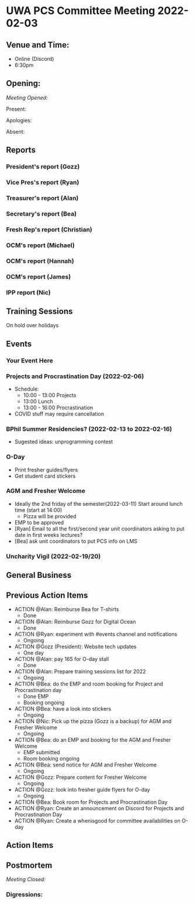 # UWA PCS Committee Meeting 2022-02-03

## Venue and Time:
- Online (Discord)
- 6:30pm 


## Opening: 

*Meeting Opened:* 

Present:

Apologies:

Absent: 


## Reports

### President's report (Gozz)

### Vice Pres's report (Ryan)

### Treasurer's report (Alan)

### Secretary's report (Bea)

### Fresh Rep's report (Christian)

### OCM's report (Michael)

### OCM's report (Hannah)

### OCM's report (James)

### IPP report (Nic)

## Training Sessions
On hold over holidays


## Events


### Your Event Here 

### Projects and Procrastination Day (2022-02-06)
- Schedule:
    - 10:00 - 13:00 Projects
    - 13:00 Lunch
    - 13:00 - 16:00 Procrastination
- COVID stuff may require cancellation


### BPhil Summer Residencies? (2022-02-13 to 2022-02-16)
- Sugested ideas: unprogramming contest

### O-Day
- Print fresher guides/flyers
- Get student card stickers


### AGM and Fresher Welcome
- Ideally the 2nd friday of the semester(2022-03-11) Start around lunch time (start at 14:00)
    - Pizza will be provided
- EMP to be approved
- [Ryan] Email to all the first/second year unit coordinators asking to put date in first weeks lectures?     
- [Bea] ask unit coordinators to put PCS info on LMS

### Uncharity Vigil (2022-02-19/20)

## General Business



## Previous Action Items
- ACTION @Alan: Reimburse Bea for T-shirts
  - Done
- ACTION @Alan: Reimburse Gozz for Digital Ocean
  - Done
- ACTION @Ryan: experiment with #events channel and notifications
  - Ongoing
- ACTION @Gozz (President): Website tech updates
  - One day
- ACTION @Alan: pay 165 for O-day stall
  - Done
- ACTION @Alan: Prepare training sessions list for 2022
  - Ongoing
- ACTION @Bea: do the EMP and room booking for Project and Procrastination day
  - Done EMP
  - Booking ongoing
- ACTION @Bea: have a look into stickers 
  - Ongoing
- ACTION @Nic: Pick up the pizza (Gozz is a backup) for AGM and Fresher Welcome
    - Ongoing
- ACTION @Bea: do an EMP and booking for the AGM and Fresher Welcome
  - EMP submitted
  - Room booking ongoing
- ACTION @Bea: send notice for AGM and Fresher Welcome
  - Ongoing
- ACTION @Gozz: Prepare content for Fresher Welcome
  - Ongoing
- ACTION @Gozz: look into fresher guide flyers for O-day
  - Ongoing
- ACTION @Bea: Book room for Projects and Procrastination Day
- ACTION @Ryan: Create an announcement on Discord for Projects and Procrastination Day
- ACTION @Ryan: Create a whenisgood for committee availabilities on O-day

## Action Items


## Postmortem

*Meeting Closed:*

### Digressions: 

